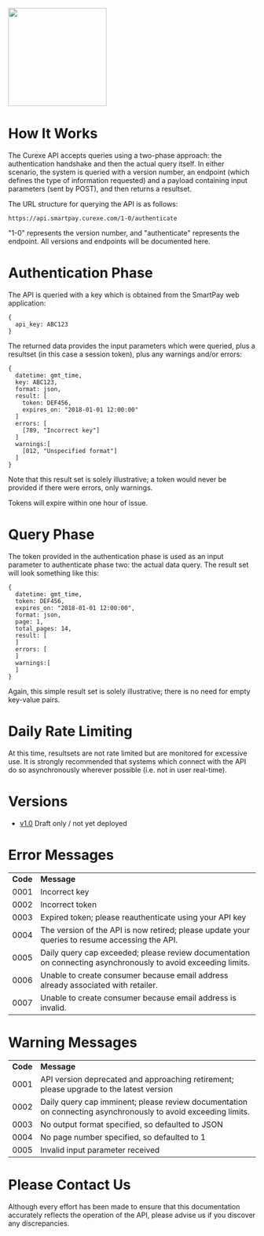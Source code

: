 <a href='https://smartpay.curexe.com'><img src="https://smartpay.curexe.com/resources/img/logo.png" width="200" ></a>

# How It Works

The Curexe API accepts queries using a two-phase approach: the authentication handshake and then the actual query itself. In either scenario, the system is queried with a version number, an endpoint (which defines the type of information requested) and a payload containing input parameters (sent by POST), and then returns a resultset.

The URL structure for querying the API is as follows:

```
https://api.smartpay.curexe.com/1-0/authenticate
```

"1-0" represents the version number, and "authenticate" represents the endpoint. All versions and endpoints will be documented here.

# Authentication Phase

The API is queried with a key which is obtained from the SmartPay web application:

```
{
  api_key: ABC123
}
```

The returned data provides the input parameters which were queried, plus a resultset (in this case a session token), plus any warnings and/or errors:


```
{
  datetime: gmt_time,
  key: ABC123,
  format: json,
  result: [
    token: DEF456,
    expires_on: "2018-01-01 12:00:00"
  ]
  errors: [
    [789, "Incorrect key"]
  ]
  warnings:[
    [012, "Unspecified format"]
  ]
}
```

Note that this result set is solely illustrative; a token would never be provided if there were errors, only warnings.

Tokens will expire within one hour of issue.

# Query Phase

The token provided in the authentication phase is used as an input parameter to authenticate phase two: the actual data query. The result set will look something like this:


```
{
  datetime: gmt_time,
  token: DEF456,
  expires_on: "2018-01-01 12:00:00",
  format: json,
  page: 1,
  total_pages: 14,
  result: [
  ]
  errors: [
  ]
  warnings:[
  ]
}
```

Again, this simple result set is solely illustrative; there is no need for empty key-value pairs.

# Daily Rate Limiting

At this time, resultsets are not rate limited but are monitored for excessive use. It is strongly recommended that systems which connect with the API do so asynchronously wherever possible (i.e. not in user real-time).

# Versions

- [v1.0](v1-0/overview.md) Draft only / not yet deployed

# Error Messages

<table>
  <tr>
  <td><b>Code</b></td>
  <td><b>Message</b></td>
  </tr>
  <tr>
  <td>0001</td>
  <td>Incorrect key</td>
  </tr>
  <tr>
  <td>0002</td>
  <td>Incorrect token</td>
  </tr>
  <tr>
  <td>0003</td>
  <td>Expired token; please reauthenticate using your API key</td>
  </tr>
  <tr>
  <td>0004</td>
  <td>The version of the API is now retired; please update your queries to resume accessing the API.</td>
  </tr>
  <tr>
  <td>0005</td>
  <td>Daily query cap exceeded; please review documentation on connecting asynchronously to avoid exceeding limits.</td>
  </tr>
  <tr>
  <td>0006</td>
  <td>Unable to create consumer because email address already associated with retailer.</td>
  </tr>
  <tr>
  <td>0007</td>
  <td>Unable to create consumer because email address is invalid.</td>
  </tr>
</table>

# Warning Messages

<table>
  <tr>
  <td><b>Code</b></td>
  <td><b>Message</b></td>
  </tr>
  <tr>
  <td>0001</td>
  <td>API version deprecated and approaching retirement; please upgrade to the latest version</td>
  </tr>
  <tr>
  <td>0002</td>
  <td>Daily query cap imminent; please review documentation on connecting asynchronously to avoid exceeding limits.</td>
  </tr>
  <tr>
  <td>0003</td>
  <td>No output format specified, so defaulted to JSON</td>
  </tr>
  <tr>
  <td>0004</td>
  <td>No page number specified, so defaulted to 1</td>
  </tr>
  <tr>
  <td>0005</td>
  <td>Invalid input parameter received</td>
  </tr>
</table>

# Please Contact Us

Although every effort has been made to ensure that this documentation accurately reflects the operation of the API, please advise us if you discover any discrepancies.
